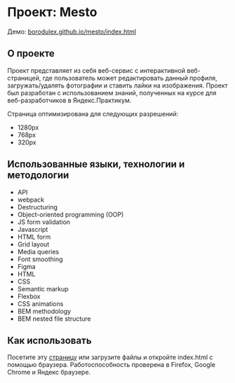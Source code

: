 # Проект: Mesto

Демо: [borodulex.github.io/mesto/index.html](https://borodulex.github.io/mesto/index.html)

## О проекте

Проект представляет из себя веб-сервис с интерактивной веб-страницей, где пользователь может редактировать данный профиля, загружать/удалять фотографии и ставить лайки на изображения.
Проект был разработан с использованием знаний, полученных на курсе для веб-разработчиков в Яндекс.Практикум.

Страница оптимизирована для следующих разрешений:

- 1280px
- 768px
- 320px

## Использованные языки, технологии и методологии

- API
- webpack
- Destructuring
- Object-oriented programming (OOP)
- JS form validation
- Javascript
- HTML form
- Grid layout
- Media queries
- Font smoothing
- Figma
- HTML
- CSS
- Semantic markup
- Flexbox
- CSS animations
- BEM methodology
- BEM nested file structure

## Как использовать

Посетите эту [страницу](https://borodulex.github.io/mesto/index.html) или загрузите файлы и откройте index.html с помощью браузера. Работоспособность проверена в Firefox, Google Chrome и Яндекс браузере.
